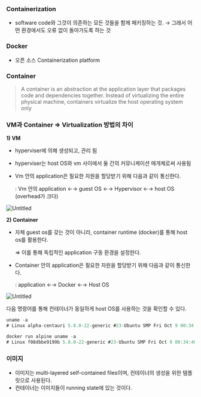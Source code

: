 ### Containerization

- software code와 그것이 의존하는 모든 것들을 함께 패키징하는 것. → 그래서 어떤 환경에서도 오류 없이 돌아가도록 하는 것

### Docker

- 오픈 소스 Containerization platform

### Container

> A container is an abstraction at the application layer that packages code and dependencies together. Instead of virtualizing the entire physical machine, containers virtualize the host operating system only
> 

### VM과 Container ⇒ Virtualization 방법의 차이

**1) VM**

- hyperviser에 의해 생성되고, 관리 됨
- hyperviser는 host OS와 vm 사이에서 둘 간의 커뮤니케이션  매개체로써 사용됨
- Vm 안의 application은 필요한 자원을 할당받기 위해 다음과 같이 통신한다.
    
    :  Vm 안의 application  ←→ guest OS ←→ Hypervisor ←→ host OS   (overhead가 크다)
    

![Untitled](https://gblobscdn.gitbook.com/assets%2F-MD_PXBw_anEnk5G-Lck%2Fsync%2F1cc1f43f071ccc9e68a25c1f1f1d9c361e152897.svg?alt=media)

**2) Container**

- 자체 guest os를 갖는 것이 아니라, container runtime (docker)를 통해 host os를 활용한다.
    
    ⇒ 이를 통해 독립적인 application 구동 환경을 설정한다.
    
- Container 안의 application은 필요한 자원을 할당받기 위해 다음과 같이 통신한다.
    
    : application ←→ Docker ←→ Host OS
    

![Untitled](https://gblobscdn.gitbook.com/assets%2F-MD_PXBw_anEnk5G-Lck%2Fsync%2F375ec637001a65a6670b839428fd2adf907ec2c5.svg?alt=media)

다음 명령어를 통해 컨테이너가 동일하게 host OS를 사용하는 것을 확인할 수 있다.

```java
uname -a
# Linux alpha-centauri 5.8.0-22-generic #23-Ubuntu SMP Fri Oct 9 00:34:40 UTC 2020 x86_64 x86_64 x86_64 GNU/Linux

docker run alpine uname -a
# Linux f08dbbe9199b 5.8.0-22-generic #23-Ubuntu SMP Fri Oct 9 00:34:40 UTC 2020 x86_64 Linux
```

### 이미지

- 이미지는 multi-layered self-contained files이며, 컨테이너의 생성을 위한 템플릿으로 사용된다.
- 컨테이너는 이미지들이 running state에 있는 것이다.
